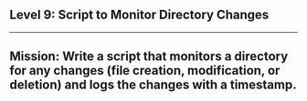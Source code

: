 ## Level 9: Script to Monitor Directory Changes

---

## Mission: Write a script that monitors a directory for any changes (file creation, modification, or deletion) and logs the changes with a timestamp.

